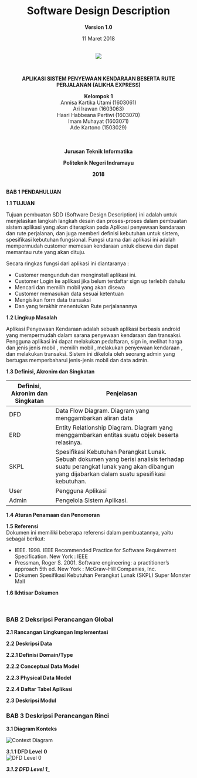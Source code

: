 <html>
<body><div align="center"><h1>Software Design Description</h1></div>
<p align="center"><b>Version 1.0 </b><br>
<p align="center">11 Maret 2018<br><br>
<p align="center">
<img src="http://i67.tinypic.com/mwba89.png"/>
</p>

<br><p align="center"><b> APLIKASI SISTEM PENYEWAAN KENDARAAN BESERTA RUTE PERJALANAN (ALIKHA EXPRESS) </b><br>

<p align="center"><b>Kelompok 1</b><br>
 Annisa Kartika Utami 			(1603061)<br>
 Ari Irawan				  (1603063)<br>
 Hasri Habbeana Pertiwi			(1603070)<br>
 Imam Muhayat    	(1603071)<br>
 Ade Kartono    	(1503029)<br><br><br>

<p align="center"><b>Jurusan Teknik Informatika</b><br>
<p align="center"><b>Politeknik Negeri Indramayu</b><br>
<p align="center"><b>2018</b><br><br>
</p>
</body>
</html>




__BAB 1 PENDAHULUAN__


__1.1 TUJUAN__

Tujuan pembuatan SDD (Software Design Description) ini adalah untuk menjelaskan
langkah langkah desain dan proses-proses dalam pembuatan sistem aplikasi yang akan
diterapkan pada Aplikasi penyewaan kendaraan dan rute perjalanan, dan juga memberi definisi kebutuhan
untuk sistem, spesifikasi kebutuhan fungsional.
Fungsi utama dari aplikasi ini adalah mempermudah customer memesan kendaraan untuk disewa dan dapat memantau rute yang akan dituju.

Secara ringkas fungsi dari aplikasi ini diantaranya :

- Customer mengunduh dan menginstall aplikasi ini.
- Customer Login ke aplikasi jika belum terdaftar sign up terlebih dahulu
- Mencari dan memilih mobil yang akan disewa
- Customer memasukan data sesuai ketentuan
- Mengisikan form data transaksi
- Dan yang terakhir menentukan Rute perjalanannya 

__1.2 Lingkup Masalah__ <br>

Aplikasi Penyewaan Kendaraan adalah sebuah aplikasi berbasis android yang mempermudah dalam sarana penyewaan kendaraan dan transaksi. Pengguna aplikasi ini dapat melakukan pedaftaran, sign in, melihat harga dan jenis jenis mobil , memilih mobil , melakukan penyewaan kendaraan , dan melakukan transaksi. Sistem ini dikelola oleh seorang admin yang bertugas memperbaharui jenis-jenis mobil dan data admin. <br>

__1.3 Definisi, Akronim dan Singkatan__ <br>

Definisi, Akronim dan Singkatan  | Penjelasan
----------------- | -------------
DFD  | Data Flow Diagram. Diagram yang menggambarkan aliran data
ERD  | Entity Relationship Diagram. Diagram yang menggambarkan entitas suatu objek beserta relasinya.
SKPL | Spesifikasi Kebutuhan Perangkat Lunak. Sebuah dokumen yang berisi analisis terhadap suatu perangkat lunak yang akan dibangun yang dijabarkan dalam suatu spesifikasi kebutuhan.
User | Pengguna Aplikasi
Admin | Pengelola Sistem  Aplikasi.


__1.4 Aturan Penamaan dan Penomoran__ <br>

__1.5 Referensi__ <br>
Dokumen ini memiliki beberapa referensi dalam pembuatannya, yaitu sebagai berikut: <br>
<ul> <li>IEEE. 1998. IEEE Recommended Practice for Software Requirement Specification. New York : IEEE
<li>Pressman, Roger S. 2001. Software engineering: a practitioner’s approach 5th ed. New York : McGraw-Hill Companies, Inc.</li>
<li>Dokumen Spesifikasi Kebutuhan Perangkat Lunak (SKPL) Super Monster Mall</li></ul>

__1.6 Ikhtisar Dokumen__

<br>


### BAB 2 Deksripsi Perancangan Global
__2.1 Rancangan Lingkungan Implementasi__ <br>

__2.2 Deskripsi Data__ <br>

____2.2.1 Definisi Domain/Type____ <br>

____2.2.2 Conceptual Data Model____ <br>

____2.2.3 Physical Data Model____ <br>

____2.2.4 Daftar Tabel Aplikasi____ <br>

__2.3 Deskripsi Modul__ <br>

### BAB 3 Deskripsi Perancangan Rinci <br>
__3.1 Diagram Konteks__ <br>

![Context Diagram](http://i64.tinypic.com/234iah.jpg)


____3.1.1 DFD Level 0____ <br>
![DFD Level 0](http://i65.tinypic.com/fmjbba.png)

___3.1.2 DFD Level 1____ <br>












